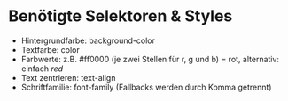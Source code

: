 # Benötigte Selektoren & Styles
*   Hintergrundfarbe: background-color
*   Textfarbe: color
*   Farbwerte: z.B. #ff0000 (je zwei Stellen für r, g und b) = rot, alternativ: einfach _red_
*   Text zentrieren: text-align
*   Schriftfamilie: font-family (Fallbacks werden durch Komma getrennt)
